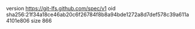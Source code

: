 version https://git-lfs.github.com/spec/v1
oid sha256:21f34a18ce46ab20c6f26784f8b8a94bde1272a8d7def578c39a611a4101e806
size 866
